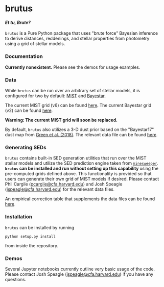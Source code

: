 # brutus
#### _**Et tu, Brute?**_

`brutus` is a Pure Python package that uses "brute force" Bayesian inference
to derive distances, reddenings, and stellar properties from photometry using
a grid of stellar models.

### Documentation
**Currently nonexistent.** Please see the demos for usage examples.

### Data
While `brutus` can be run over an arbitrary set of stellar models,
it is configured for two by default: [MIST](http://waps.cfa.harvard.edu/MIST/)
and [Bayestar](https://arxiv.org/pdf/1401.1508.pdf).

The current MIST grid (v6) can be found
[here](https://www.dropbox.com/s/qgbk1twlz0mh0ym/grid_mist_v6.h5?dl=0).
The current Bayestar grid (v2) can be found
[here](https://www.dropbox.com/s/mxi8qvlupnxbni7/grid_bayestar_v2.h5?dl=0).

**Warning: The current MIST grid will soon be replaced.**

By default, `brutus` also utilizes a 3-D dust prior based on the "Bayestar17"
dust map from [Green et al. (2018)](https://arxiv.org/abs/1801.03555). The
relevant data file can be found
[here](https://www.dropbox.com/s/kkdcnvvuf2t3jt0/bayestar2017_v1.h5?dl=0).

### Generating SEDs
`brutus` contains built-in SED generation utilities that run over the MIST
stellar models and utilize the SED prediction engine taken from 
[`minesweeper`](https://github.com/pacargile/MINESweeper).
**`brutus` can be installed and run without setting up this capability** using
the pre-computed grids defined above. This functionality is provided so that
users can generate their own grid of MIST models if desired. Please contact
Phil Cargile (pcargile@cfa.harvard.edu) and Josh Speagle
(jspeagle@cfa.harvard.edu) for the relevant data files.

An empirical correction table that supplements the data files can be found
[here](https://www.dropbox.com/s/ufga5zadf1i7d27/corr_mist_v1.txt?dl=0).

### Installation
`brutus` can be installed by running
```
python setup.py install
```
from inside the repository.

### Demos
Several Jupyter notebooks currently outline very basic usage of the code.
Please contact Josh Speagle (jspeagle@cfa.harvard.edu)
if you have any questions.
